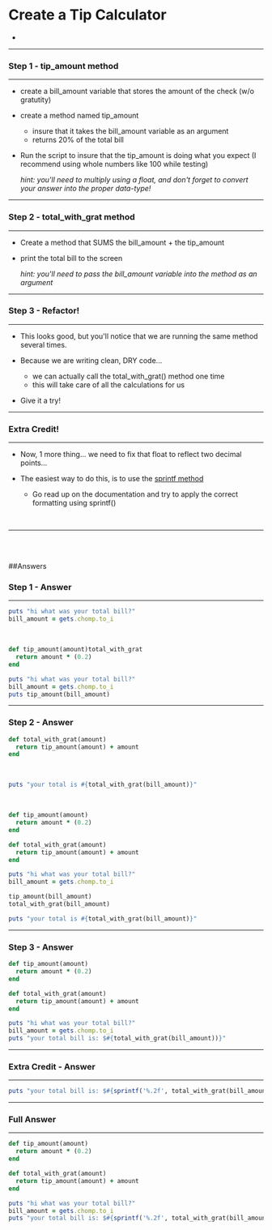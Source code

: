 # Create a Tip Calculator
-

----
### Step 1 - tip_amount method
- - - - 
- create a bill_amount variable that stores the amount of the check (w/o gratutity) 
	

- create a method named tip_amount
	- insure that it takes the bill_amount variable as an argument
	- returns 20% of the total bill

- Run the script to insure that the tip_amount is doing what you expect (I recommend using whole numbers like 100 while testing)


	*hint: you'll need to multiply using a float, and don't forget to convert your answer into the proper data-type!*





----
### Step 2 - total\_with_grat method
- - - -
- Create a method that SUMS the bill_amount + the tip\_amount

- print the total bill to the screen

	*hint: you'll need to pass the bill_amount variable into the method as an argument*

----
### Step 3 - Refactor!

----

- This looks good, but you'll notice that we are running the same method several times. 

- Because we are writing clean, DRY code... 
	- we can actually call the total\_with_grat() method one time 
	- this will take care of all the calculations for us
- Give it a try! 

----

### Extra Credit!

----

- Now, 1 more thing... we need to fix that float to reflect two decimal points... 

- The easiest way to do this, is to use the [sprintf method](http://ruby-doc.org/core-2.2.0/Kernel.html#method-i-sprintf)
	- Go read up on the documentation and try to apply the correct formatting using sprintf()
<br>

----
<br>
<br>

##Answers

### Step 1 - Answer 
- - - -

```ruby
puts "hi what was your total bill?"
bill_amount = gets.chomp.to_i
```
<br>

```ruby 
def tip_amount(amount)total_with_grat
  return amount * (0.2)
end

puts "hi what was your total bill?"
bill_amount = gets.chomp.to_i
puts tip_amount(bill_amount)

```
----
### Step 2 - Answer

```ruby
def total_with_grat(amount)
  return tip_amount(amount) + amount
end
```
<br>

```ruby
puts "your total is #{total_with_grat(bill_amount)}"
```
<br>

```ruby
def tip_amount(amount)
  return amount * (0.2)
end

def total_with_grat(amount)
  return tip_amount(amount) + amount
end

puts "hi what was your total bill?"
bill_amount = gets.chomp.to_i

tip_amount(bill_amount)
total_with_grat(bill_amount)

puts "your total is #{total_with_grat(bill_amount)}"
```

----
### Step 3 - Answer

```ruby 
def tip_amount(amount)
  return amount * (0.2)
end

def total_with_grat(amount)
  return tip_amount(amount) + amount
end

puts "hi what was your total bill?"
bill_amount = gets.chomp.to_i
puts "your total bill is: $#{total_with_grat(bill_amount))}"
```
----
### Extra Credit - Answer

----
```ruby
puts "your total bill is: $#{sprintf('%.2f', total_with_grat(bill_amount))}"
```

---- 

### Full Answer

----

```ruby 
def tip_amount(amount)
  return amount * (0.2)
end

def total_with_grat(amount)
  return tip_amount(amount) + amount
end

puts "hi what was your total bill?"
bill_amount = gets.chomp.to_i
puts "your total bill is: $#{sprintf('%.2f', total_with_grat(bill_amount))}"
```

